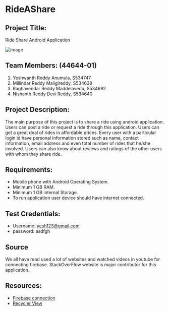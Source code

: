 # RideAShare
## Project Title:
Ride Share Android Application


![image](https://user-images.githubusercontent.com/46684432/68987424-9c5adc80-07ef-11ea-8e59-87186725a18c.png)
## Team Members: (44644-01)
1.	Yeshwanth Reddy Anumula, S534747
1.	Millindar Reddy Maligireddy, S534638
1.	Raghavendar Reddy Maddelavedu, S534692
1.	Nishanth Reddy Devi Reddy, S534640
## Project Description:
The main purpose of this project is to share a ride using android application. Users can post a ride or request a ride through this application. Users can get a great deal of rides in affordable prices. Every user with a particular login id have personal information stored such as name, contact information, email address and even total number of rides that he/she involved. Users can also know about reviews and ratings of the other users with whom they share ride.
## Requirements:
- Mobile phone with Android Operating System.
- Minimum 1 GB RAM.
- Minimum 1 GB internal Storage.
- To run application user device should have internet connected.
## Test Credentials:
- Username: yesh123@gmail.com
- password: asdfgh
## Source
We all have read used a lot of websites and watched videos in youtube for connecting firebase. StackOverFlow website is major contributor for this application.
## Resources:
- [Firebase connection](https://www.youtube.com/watch?v=V0ZrnL-i77Q)
- [Recycler View](https://www.youtube.com/watch?v=1YMK2SatG8o)
